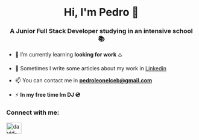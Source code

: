 <h1 align="center">Hi, I'm Pedro 👋</h1>
<h3 align="center">A Junior Full Stack Developer studying in an intensive school 📚</h3>

- 🌱 I’m currently learning **looking for work** ♨️

- 📝 Sometimes I write some articles about my work in <a href="www.linkedin.com/in/pedroceballo">Linkedin</a>

- 📫 You can contact me in **pedroleonelceb@gmail.com**

- ⚡ **In my free time Im DJ 💿**

<h3 align="left">Connect with me:</h3>
<p align="left">
<a href="www.linkedin.com/in/pedroceballo" target="blank"><img align="center" src="https://raw.githubusercontent.com/rahuldkjain/github-profile-readme-generator/master/src/images/icons/Social/linked-in-alt.svg" alt="david-sotelo-rodríguez-a8b313152" height="30" width="40" /></a>
</p>
